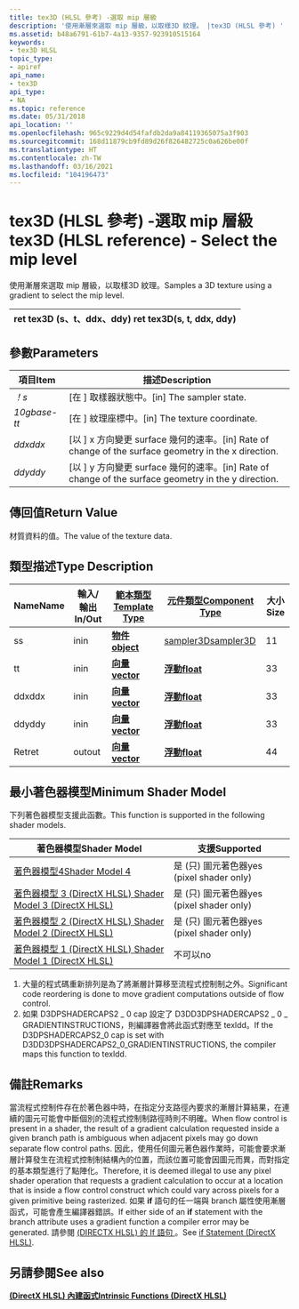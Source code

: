 ```yaml
---
title: tex3D (HLSL 參考) -選取 mip 層級
description: '使用漸層來選取 mip 層級，以取樣3D 紋理。 |tex3D (HLSL 參考) '
ms.assetid: b48a6791-61b7-4a13-9357-923910515164
keywords:
- tex3D HLSL
topic_type:
- apiref
api_name:
- tex3D
api_type:
- NA
ms.topic: reference
ms.date: 05/31/2018
api_location: ''
ms.openlocfilehash: 965c9229d4d54fafdb2da9a84119365075a3f903
ms.sourcegitcommit: 168d11879cb9fd89d26f826482725c0a626be00f
ms.translationtype: HT
ms.contentlocale: zh-TW
ms.lasthandoff: 03/16/2021
ms.locfileid: "104196473"
---
```

# <a name="tex3d-hlsl-reference---select-the-mip-level"></a><span data-ttu-id="df49c-105">tex3D (HLSL 參考) -選取 mip 層級</span><span class="sxs-lookup"><span data-stu-id="df49c-105">tex3D (HLSL reference) - Select the mip level</span></span>

<span data-ttu-id="df49c-106">使用漸層來選取 mip 層級，以取樣3D 紋理。</span><span class="sxs-lookup"><span data-stu-id="df49c-106">Samples a 3D texture using a gradient to select the mip level.</span></span>



| <span data-ttu-id="df49c-107">ret tex3D (s、t、ddx、ddy) </span><span class="sxs-lookup"><span data-stu-id="df49c-107">ret tex3D(s, t, ddx, ddy)</span></span> |
|---------------------------|



 

## <a name="parameters"></a><span data-ttu-id="df49c-108">參數</span><span class="sxs-lookup"><span data-stu-id="df49c-108">Parameters</span></span>



| <span data-ttu-id="df49c-109">項目</span><span class="sxs-lookup"><span data-stu-id="df49c-109">Item</span></span>                                                         | <span data-ttu-id="df49c-110">描述</span><span class="sxs-lookup"><span data-stu-id="df49c-110">Description</span></span>                                                                  |
|--------------------------------------------------------------|------------------------------------------------------------------------------|
| <span data-ttu-id="df49c-111"><span id="s"></span><span id="S"></span>*！*</span><span class="sxs-lookup"><span data-stu-id="df49c-111"><span id="s"></span><span id="S"></span>*s*</span></span><br/>       | <span data-ttu-id="df49c-112">\[在 \] 取樣器狀態中。</span><span class="sxs-lookup"><span data-stu-id="df49c-112">\[in\] The sampler state.</span></span><br/>                                         |
| <span data-ttu-id="df49c-113"><span id="t"></span><span id="T"></span>*10gbase-t*</span><span class="sxs-lookup"><span data-stu-id="df49c-113"><span id="t"></span><span id="T"></span>*t*</span></span><br/>       | <span data-ttu-id="df49c-114">\[在 \] 紋理座標中。</span><span class="sxs-lookup"><span data-stu-id="df49c-114">\[in\] The texture coordinate.</span></span><br/>                                    |
| <span data-ttu-id="df49c-115"><span id="ddx"></span><span id="DDX"></span>*ddx*</span><span class="sxs-lookup"><span data-stu-id="df49c-115"><span id="ddx"></span><span id="DDX"></span>*ddx*</span></span><br/> | <span data-ttu-id="df49c-116">\[以 \] x 方向變更 surface 幾何的速率。</span><span class="sxs-lookup"><span data-stu-id="df49c-116">\[in\] Rate of change of the surface geometry in the x direction.</span></span><br/> |
| <span data-ttu-id="df49c-117"><span id="ddy"></span><span id="DDY"></span>*ddy*</span><span class="sxs-lookup"><span data-stu-id="df49c-117"><span id="ddy"></span><span id="DDY"></span>*ddy*</span></span><br/> | <span data-ttu-id="df49c-118">\[以 \] y 方向變更 surface 幾何的速率。</span><span class="sxs-lookup"><span data-stu-id="df49c-118">\[in\] Rate of change of the surface geometry in the y direction.</span></span><br/> |



 

## <a name="return-value"></a><span data-ttu-id="df49c-119">傳回值</span><span class="sxs-lookup"><span data-stu-id="df49c-119">Return Value</span></span>

<span data-ttu-id="df49c-120">材質資料的值。</span><span class="sxs-lookup"><span data-stu-id="df49c-120">The value of the texture data.</span></span>

## <a name="type-description"></a><span data-ttu-id="df49c-121">類型描述</span><span class="sxs-lookup"><span data-stu-id="df49c-121">Type Description</span></span>



| <span data-ttu-id="df49c-122">Name</span><span class="sxs-lookup"><span data-stu-id="df49c-122">Name</span></span> | <span data-ttu-id="df49c-123">輸入/輸出</span><span class="sxs-lookup"><span data-stu-id="df49c-123">In/Out</span></span> | [<span data-ttu-id="df49c-124">**範本類型**</span><span class="sxs-lookup"><span data-stu-id="df49c-124">**Template Type**</span></span>](dx-graphics-hlsl-intrinsic-functions.md)                       | [<span data-ttu-id="df49c-125">**元件類型**</span><span class="sxs-lookup"><span data-stu-id="df49c-125">**Component Type**</span></span>](dx-graphics-hlsl-intrinsic-functions.md) | <span data-ttu-id="df49c-126">大小</span><span class="sxs-lookup"><span data-stu-id="df49c-126">Size</span></span> |
|------|--------|-------------------------------------------------------------------------------------|----------------------------------------------------------------|------|
| <span data-ttu-id="df49c-127">s</span><span class="sxs-lookup"><span data-stu-id="df49c-127">s</span></span>    | <span data-ttu-id="df49c-128">in</span><span class="sxs-lookup"><span data-stu-id="df49c-128">in</span></span>     | [<span data-ttu-id="df49c-129">**物件**</span><span class="sxs-lookup"><span data-stu-id="df49c-129">**object**</span></span>](dx-graphics-hlsl-intrinsic-functions.md) | [<span data-ttu-id="df49c-130">sampler3D</span><span class="sxs-lookup"><span data-stu-id="df49c-130">sampler3D</span></span>](dx-graphics-hlsl-sampler.md)                      | <span data-ttu-id="df49c-131">1</span><span class="sxs-lookup"><span data-stu-id="df49c-131">1</span></span>    |
| <span data-ttu-id="df49c-132">t</span><span class="sxs-lookup"><span data-stu-id="df49c-132">t</span></span>    | <span data-ttu-id="df49c-133">in</span><span class="sxs-lookup"><span data-stu-id="df49c-133">in</span></span>     | [<span data-ttu-id="df49c-134">**向量**</span><span class="sxs-lookup"><span data-stu-id="df49c-134">**vector**</span></span>](dx-graphics-hlsl-intrinsic-functions.md) | [<span data-ttu-id="df49c-135">**浮動**</span><span class="sxs-lookup"><span data-stu-id="df49c-135">**float**</span></span>](/windows/desktop/WinProg/windows-data-types)                        | <span data-ttu-id="df49c-136">3</span><span class="sxs-lookup"><span data-stu-id="df49c-136">3</span></span>    |
| <span data-ttu-id="df49c-137">ddx</span><span class="sxs-lookup"><span data-stu-id="df49c-137">ddx</span></span>  | <span data-ttu-id="df49c-138">in</span><span class="sxs-lookup"><span data-stu-id="df49c-138">in</span></span>     | [<span data-ttu-id="df49c-139">**向量**</span><span class="sxs-lookup"><span data-stu-id="df49c-139">**vector**</span></span>](dx-graphics-hlsl-intrinsic-functions.md) | [<span data-ttu-id="df49c-140">**浮動**</span><span class="sxs-lookup"><span data-stu-id="df49c-140">**float**</span></span>](/windows/desktop/WinProg/windows-data-types)                        | <span data-ttu-id="df49c-141">3</span><span class="sxs-lookup"><span data-stu-id="df49c-141">3</span></span>    |
| <span data-ttu-id="df49c-142">ddy</span><span class="sxs-lookup"><span data-stu-id="df49c-142">ddy</span></span>  | <span data-ttu-id="df49c-143">in</span><span class="sxs-lookup"><span data-stu-id="df49c-143">in</span></span>     | [<span data-ttu-id="df49c-144">**向量**</span><span class="sxs-lookup"><span data-stu-id="df49c-144">**vector**</span></span>](dx-graphics-hlsl-intrinsic-functions.md) | [<span data-ttu-id="df49c-145">**浮動**</span><span class="sxs-lookup"><span data-stu-id="df49c-145">**float**</span></span>](/windows/desktop/WinProg/windows-data-types)                        | <span data-ttu-id="df49c-146">3</span><span class="sxs-lookup"><span data-stu-id="df49c-146">3</span></span>    |
| <span data-ttu-id="df49c-147">Ret</span><span class="sxs-lookup"><span data-stu-id="df49c-147">ret</span></span>  | <span data-ttu-id="df49c-148">out</span><span class="sxs-lookup"><span data-stu-id="df49c-148">out</span></span>    | [<span data-ttu-id="df49c-149">**向量**</span><span class="sxs-lookup"><span data-stu-id="df49c-149">**vector**</span></span>](dx-graphics-hlsl-intrinsic-functions.md) | [<span data-ttu-id="df49c-150">**浮動**</span><span class="sxs-lookup"><span data-stu-id="df49c-150">**float**</span></span>](/windows/desktop/WinProg/windows-data-types)                        | <span data-ttu-id="df49c-151">4</span><span class="sxs-lookup"><span data-stu-id="df49c-151">4</span></span>    |



 

## <a name="minimum-shader-model"></a><span data-ttu-id="df49c-152">最小著色器模型</span><span class="sxs-lookup"><span data-stu-id="df49c-152">Minimum Shader Model</span></span>

<span data-ttu-id="df49c-153">下列著色器模型支援此函數。</span><span class="sxs-lookup"><span data-stu-id="df49c-153">This function is supported in the following shader models.</span></span>



| <span data-ttu-id="df49c-154">著色器模型</span><span class="sxs-lookup"><span data-stu-id="df49c-154">Shader Model</span></span>                                              | <span data-ttu-id="df49c-155">支援</span><span class="sxs-lookup"><span data-stu-id="df49c-155">Supported</span></span>                |
|-----------------------------------------------------------|--------------------------|
| [<span data-ttu-id="df49c-156">著色器模型4</span><span class="sxs-lookup"><span data-stu-id="df49c-156">Shader Model 4</span></span>](dx-graphics-hlsl-sm4.md)                | <span data-ttu-id="df49c-157">是 (只) 圖元著色器</span><span class="sxs-lookup"><span data-stu-id="df49c-157">yes (pixel shader only)</span></span>  |
| [<span data-ttu-id="df49c-158">著色器模型 3 (DirectX HLSL) </span><span class="sxs-lookup"><span data-stu-id="df49c-158">Shader Model 3 (DirectX HLSL)</span></span>](dx-graphics-hlsl-sm3.md) | <span data-ttu-id="df49c-159">是 (只) 圖元著色器</span><span class="sxs-lookup"><span data-stu-id="df49c-159">yes  (pixel shader only)</span></span> |
| [<span data-ttu-id="df49c-160">著色器模型 2 (DirectX HLSL) </span><span class="sxs-lookup"><span data-stu-id="df49c-160">Shader Model 2 (DirectX HLSL)</span></span>](dx-graphics-hlsl-sm2.md) | <span data-ttu-id="df49c-161">是 (只) 圖元著色器</span><span class="sxs-lookup"><span data-stu-id="df49c-161">yes  (pixel shader only)</span></span> |
| [<span data-ttu-id="df49c-162">著色器模型 1 (DirectX HLSL) </span><span class="sxs-lookup"><span data-stu-id="df49c-162">Shader Model 1 (DirectX HLSL)</span></span>](dx-graphics-hlsl-sm1.md) | <span data-ttu-id="df49c-163">不可以</span><span class="sxs-lookup"><span data-stu-id="df49c-163">no</span></span>                       |



 

1.  <span data-ttu-id="df49c-164">大量的程式碼重新排列是為了將漸層計算移至流程式控制制之外。</span><span class="sxs-lookup"><span data-stu-id="df49c-164">Significant code reordering is done to move gradient computations outside of flow control.</span></span>
2.  <span data-ttu-id="df49c-165">如果 D3DPSHADERCAPS2 \_ 0 cap 設定了 D3DD3DPSHADERCAPS2 \_ 0 \_ GRADIENTINSTRUCTIONS，則編譯器會將此函式對應至 texldd。</span><span class="sxs-lookup"><span data-stu-id="df49c-165">If the D3DPSHADERCAPS2\_0 cap is set with D3DD3DPSHADERCAPS2\_0\_GRADIENTINSTRUCTIONS, the compiler maps this function to texldd.</span></span>

## <a name="remarks"></a><span data-ttu-id="df49c-166">備註</span><span class="sxs-lookup"><span data-stu-id="df49c-166">Remarks</span></span>

<span data-ttu-id="df49c-167">當流程式控制件存在於著色器中時，在指定分支路徑內要求的漸層計算結果，在連續的圖元可能會中斷個別的流程式控制制路徑時則不明確。</span><span class="sxs-lookup"><span data-stu-id="df49c-167">When flow control is present in a shader, the result of a gradient calculation requested inside a given branch path is ambiguous when adjacent pixels may go down separate flow control paths.</span></span> <span data-ttu-id="df49c-168">因此，使用任何圖元著色器作業時，可能會要求漸層計算發生在流程式控制制結構內的位置，而該位置可能會因圖元而異，而對指定的基本類型進行了點陣化。</span><span class="sxs-lookup"><span data-stu-id="df49c-168">Therefore, it is deemed illegal to use any pixel shader operation that requests a gradient calculation to occur at a location that is inside a flow control construct which could vary across pixels for a given primitive being rasterized.</span></span> <span data-ttu-id="df49c-169">如果 **if** 語句的任一端與 branch 屬性使用漸層函式，可能會產生編譯器錯誤。</span><span class="sxs-lookup"><span data-stu-id="df49c-169">If either side of an **if** statement with the branch attribute uses a gradient function a compiler error may be generated.</span></span> <span data-ttu-id="df49c-170">請參閱 [ (DIRECTX HLSL) 的 If 語句 ](dx-graphics-hlsl-if.md)。</span><span class="sxs-lookup"><span data-stu-id="df49c-170">See [if Statement (DirectX HLSL)](dx-graphics-hlsl-if.md).</span></span>

## <a name="see-also"></a><span data-ttu-id="df49c-171">另請參閱</span><span class="sxs-lookup"><span data-stu-id="df49c-171">See also</span></span>

<dl> <dt>

[<span data-ttu-id="df49c-172">**(DirectX HLSL) 內建函式**</span><span class="sxs-lookup"><span data-stu-id="df49c-172">**Intrinsic Functions (DirectX HLSL)**</span></span>](dx-graphics-hlsl-intrinsic-functions.md)
</dt> </dl>

 

